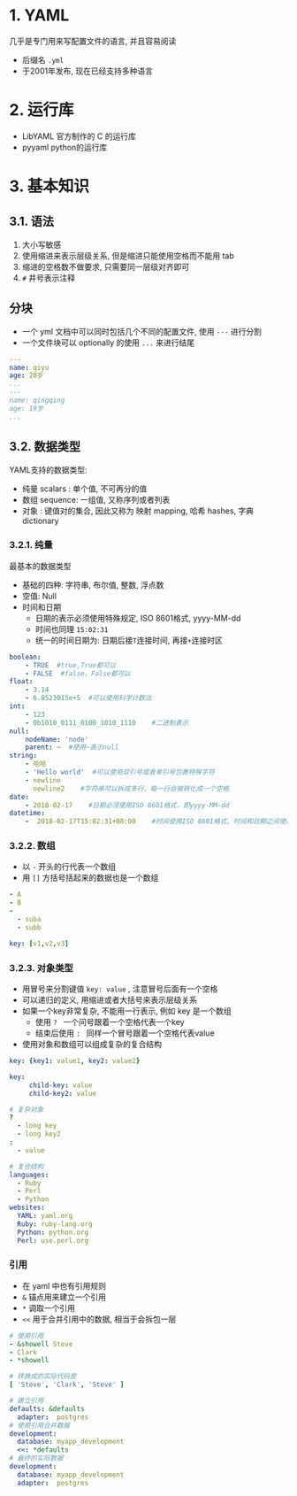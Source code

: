 # 1. YAML

几乎是专门用来写配置文件的语言, 并且容易阅读
* 后缀名 `.yml`
* 于2001年发布, 现在已经支持多种语言

# 2. 运行库

* LibYAML 官方制作的 C 的运行库
* pyyaml  python的运行库

# 3. 基本知识
## 3.1. 语法

1. 大小写敏感
2. 使用缩进来表示层级关系, 但是缩进只能使用空格而不能用 tab
3. 缩进的空格数不做要求, 只需要同一层级对齐即可
4. `#` 井号表示注释

## 分块

* 一个 yml 文档中可以同时包括几个不同的配置文件, 使用 `---` 进行分割
* 一个文件块可以 optionally 的使用 `...` 来进行结尾

```yml
---
name: qiyu
age: 20岁
...
---
name: qingqing
age: 19岁
...
```

## 3.2. 数据类型

YAML支持的数据类型:
- 纯量 scalars : 单个值, 不可再分的值
- 数组 sequence: 一组值, 又称序列或者列表
- 对象         : 键值对的集合, 因此又称为 映射 mapping, 哈希 hashes, 字典 dictionary


### 3.2.1. 纯量

最基本的数据类型
* 基础的四种: 字符串, 布尔值, 整数, 浮点数
* 空值: Null
* 时间和日期
  * 日期的表示必须使用特殊规定, ISO 8601格式, yyyy-MM-dd
  * 时间也同理 `15:02:31`
  * 统一的时间日期为: 日期后接`T`连接时间, 再接`+`连接时区

```yml
boolean: 
    - TRUE  #true,True都可以
    - FALSE  #false，False都可以
float:
    - 3.14
    - 6.8523015e+5  #可以使用科学计数法
int:
    - 123
    - 0b1010_0111_0100_1010_1110    #二进制表示
null:
    nodeName: 'node'
    parent: ~  #使用~表示null
string:
    - 哈哈
    - 'Hello world'  #可以使用双引号或者单引号包裹特殊字符
    - newline
      newline2    #字符串可以拆成多行，每一行会被转化成一个空格
date:
    - 2018-02-17    #日期必须使用ISO 8601格式，即yyyy-MM-dd
datetime: 
    -  2018-02-17T15:02:31+08:00    #时间使用ISO 8601格式，时间和日期之间使用T连接，最后使用+代表时区
```
### 3.2.2. 数组

* 以 `-` 开头的行代表一个数组
* 用 `[]` 方括号括起来的数据也是一个数组

```yml
- A
- B
-
  - suba
  - subb

key: [v1,v2,v3]
```

### 3.2.3. 对象类型

* 用冒号来分割键值 `key: value` , 注意冒号后面有一个空格
* 可以递归的定义, 用缩进或者大括号来表示层级关系
* 如果一个key非常复杂, 不能用一行表示, 例如 key 是一个数组
  * 使用 `? ` 一个问号跟着一个空格代表一个key
  * 结束后使用 `: ` 同样一个冒号跟着一个空格代表value
* 使用对象和数组可以组成复杂的复合结构

```yml
key: {key1: value1, key2: value2}

key:
     child-key: value
     child-key2: value

# 复杂对象
? 
  - long key
  - long key2
:
  - value  

# 复合结构
languages:
  - Ruby
  - Perl
  - Python 
websites:
  YAML: yaml.org 
  Ruby: ruby-lang.org 
  Python: python.org 
  Perl: use.perl.org
```

### 引用

* 在 yaml 中也有引用规则
* `&` 锚点用来建立一个引用
* `*` 调取一个引用
* `<<` 用于合并引用中的数据, 相当于会拆包一层


```yml
# 使用引用
- &showell Steve 
- Clark 
- *showell

# 转换成的实际代码是
[ 'Steve', 'Clark', 'Steve' ]

# 建立引用
defaults: &defaults
  adapter:  postgres
# 使用引用合并数据
development:
  database: myapp_development
  <<: *defaults
# 最终的实际数据
development:
  database: myapp_development
  adapter:  postgres
```
